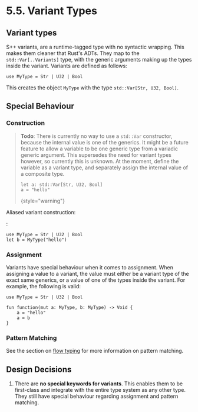 # 5.5. Variant Types

<primary-label ref="header-label"/>

<secondary-label ref="doc-wip"/>

<secondary-label ref="doc-subj-update"/>

## Variant types

S++ variants, are a runtime-tagged type with no syntactic wrapping. This makes them cleaner that Rust's ADTs. They map
to the `std::Var[..Variants]` type, with the generic arguments making up the types inside the variant. Variants are
defined as follows:

```
use MyType = Str | U32 | Bool
```

This creates the object `MyType` with the type `std::Var[Str, U32, Bool]`.

## Special Behaviour

### Construction

> **Todo**: There is currently no way to use a `std::Var` constructor, because the internal value is one of the
> generics. It might be a future feature to allow a variable to be one generic type from a variadic generic argument. This
> supersedes the need for variant types however, so currently this is unknown. At the moment, define the variable as a
> variant type, and separately assign the internal value of a composite type.
> ```
> let a: std::Var[Str, U32, Bool]
> a = "hello"
> ```
> {style="warning"}

Aliased variant construction:

:
```
use MyType = Str | U32 | Bool
let b = MyType("hello")
```

### Assignment

Variants have special behaviour when it comes to assignment. When assigning a value to a variant, the value must either
be a variant type of the exact same generics, or a value of one of the types inside the variant. For example, the
following is valid:

```
use MyType = Str | U32 | Bool

fun function(mut a: MyType, b: MyType) -> Void {
    a = "hello"
    a = b
}
```

### Pattern Matching

See the section on [flow typing](5-9-Flow-Typing.md) for more information on pattern matching.

## Design Decisions

1. There are **no special keywords for variants**. This enables them to be first-class and integrate with the entire
   type system as any other type. They still have special behaviour regarding assignment and pattern matching.
